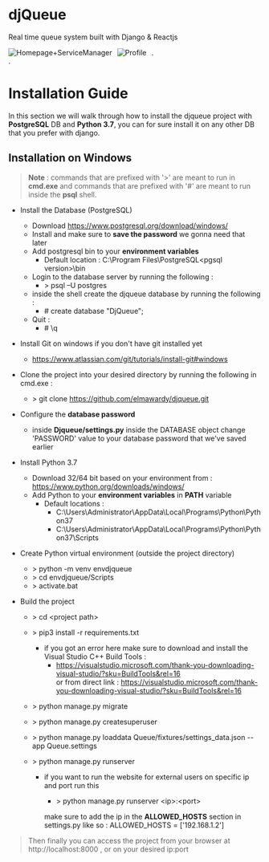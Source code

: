 # djQueue
Real time queue system built with Django & Reactjs

<img src="https://i.ibb.co/t2r0MMM/djqueue1.png"
     alt="Homepage+ServiceManager"
     style="float: left; margin-right: 10px;" />

<img src="https://i.ibb.co/87VTxm3/djqueue2.png"
     alt="Profile"
     style="float: left; margin-right: 10px;" />


.  
.



# **Installation Guide**
In this section we will walk through how to install the djqueue project with **PostgreSQL** DB and **Python 3.7**, you can for sure install it on any other DB that you prefer with django.

## Installation on Windows

> **Note** : commands that are prefixed with '>' are meant to run in **cmd.exe** and commands that are prefixed with '#' are meant to run inside the **psql** shell.

- Install the Database (PostgreSQL)
    - Download https://www.postgresql.org/download/windows/ 
    - Install and make sure to **save the password** we gonna need that later 
    - Add postgresql bin to your **environment variables**
        - Default location : C:\Program Files\PostgreSQL\<pgsql version>\bin
    - Login to the database server by running the following  :
        - \> psql –U postgres
    - inside the shell create the djqueue database by running the following :
        - \# create database "DjQueue";
    - Quit : 
        - \# \q
- Install Git on windows if you don't have git installed yet
    - https://www.atlassian.com/git/tutorials/install-git#windows 
- Clone the project into your desired directory by running the following in cmd.exe :
    - \> git clone https://github.com/elmawardy/djqueue.git 
- Configure the **database password**
    - inside **Djqueue/settings.py** inside the DATABASE object change 'PASSWORD' value to your database password that we've saved earlier
- Install Python 3.7
    - Download 32/64 bit based on your environment from : https://www.python.org/downloads/windows/
    - Add Python to your **environment variables** in **PATH** variable
        - Default locations :
            - C:\Users\Administrator\AppData\Local\Programs\Python\Python37 
            - C:\Users\Administrator\AppData\Local\Programs\Python\Python37\Scripts 
- Create Python virtual environment (outside the project directory)
    - \> python -m venv envdjqueue
    - \> cd envdjqueue/Scripts
    - \> activate.bat

- Build the project
    - \> cd \<project path>
    - \> pip3 install -r requirements.txt
        - if you got an error here make sure to download and install the Visual Studio C++ Build Tools :
            - https://visualstudio.microsoft.com/thank-you-downloading-visual-studio/?sku=BuildTools&rel=16   
            or from direct link : https://visualstudio.microsoft.com/thank-you-downloading-visual-studio/?sku=BuildTools&rel=16
            

    - \> python manage.py migrate
    - \> python manage.py createsuperuser
    - \> python manage.py loaddata Queue/fixtures/settings_data.json --app Queue.settings
    - \> python manage.py runserver 
        - if you want to run the website for external users on specific ip and port run this
            - \> python manage.py runserver \<ip>:\<port>

            make sure to add the ip in the **ALLOWED_HOSTS** section in settings.py like so : ALLOWED_HOSTS = ['192.168.1.2']



> Then finally you can access the project from your browser at http://localhost:8000 , or on your desired ip:port